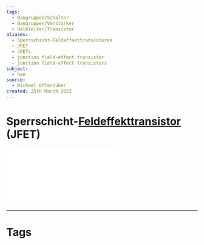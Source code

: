 ```yaml
---
tags:
  - Baugruppen/Schalter
  - Baugruppen/Verstärker
  - Halbleiter/Transistor
aliases:
  - Sperrschicht-Feldeffekttransistoren
  - JFET
  - JFETs
  - junction field-effect transistor
  - junction field-effect transistors
subject:
  - hwe
source:
  - Michael Offenhuber
created: 25th March 2022
---
```


# Sperrschicht-[Feldeffekttransistor](Halbleiter/Feldeffekttransistor.md) (JFET)

![JFET als Verstärker](assets/JFET%20als%20Verstärker.pdf)

---

# Tags